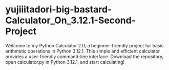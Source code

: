 # yujiiitadori-big-bastard-Calculator_On_3.12.1-Second-Project
Welcome to my Python Calculator 2.0, a beginner-friendly project for basic arithmetic operations in Python 3.12.1. This simple and efficient calculator provides a user-friendly command-line interface. Download the repository, open calculator.py in Python 3.12.1, and start calculating!
